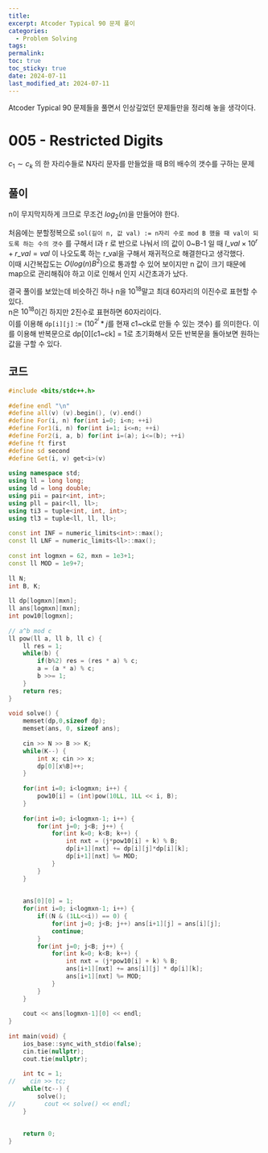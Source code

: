 ```yaml
---
title: 
excerpt: Atcoder Typical 90 문제 풀이
categories:
  - Problem Solving
tags: 
permalink: 
toc: true
toc_sticky: true
date: 2024-07-11
last_modified_at: 2024-07-11
---
```


Atcoder Typical 90 문제들을 풀면서 인상깊었던 문제들만을 정리해 놓을 생각이다.

# 005 - Restricted Digits
$c_1 \sim c_k$ 의 한 자리수들로 N자리 문자를 만들었을 때 B의 배수의 갯수를 구하는 문제

## 풀이
n이 무지막지하게 크므로 무조건 $log_2(n)$을 만들어야 한다.  

처음에는 분할정복으로 `sol(길이 n, 값 val) := n자리 수로 mod B 했을 때 val이 되도록 하는 수의 갯수` 를 구해서 l과 r 로 반으로 나눠서 l의 값이 0~B-1 일 때 $l\_val \times 10^r + r\_val = val$ 이 나오도록 하는 r_val을 구해서 재귀적으로 해결한다고 생각했다.   
이때 시간복잡도는 $O(log(n) B^2)$으로 통과할 수 있어 보이지만 n 값이 크기 때문에 map으로 관리해줘야 하고 이로 인해서 인지 시간초과가 났다.  

결국 풀이를 보았는데 비슷하긴 하나 n을 $10^18$말고 최대 60자리의 이진수로 표현할 수 있다.   
n은 $10^18$이긴 하지만 2진수로 표현하면 60자리이다.   
이를 이용해 `dp[i][j]` := ($10^{2^i} * j$를 현재 c1~ck로 만들 수 있는 갯수) 를 의미한다.
이를 이용해 반복문으로 dp[0][c1~ck] = 1로 초기화해서 모든 반복문을 돌아보면 원하는 값을 구할 수 있다.

## 코드
```cpp
#include <bits/stdc++.h>  
  
#define endl "\n"  
#define all(v) (v).begin(), (v).end()  
#define For(i, n) for(int i=0; i<n; ++i)  
#define For1(i, n) for(int i=1; i<=n; ++i)  
#define For2(i, a, b) for(int i=(a); i<=(b); ++i)  
#define ft first  
#define sd second  
#define Get(i, v) get<i>(v)  
  
using namespace std;  
using ll = long long;  
using ld = long double;  
using pii = pair<int, int>;  
using pll = pair<ll, ll>;  
using ti3 = tuple<int, int, int>;  
using tl3 = tuple<ll, ll, ll>;  
  
const int INF = numeric_limits<int>::max();  
const ll LNF = numeric_limits<ll>::max();  
  
const int logmxn = 62, mxn = 1e3+1;  
const ll MOD = 1e9+7;  
  
ll N;  
int B, K;  
  
ll dp[logmxn][mxn];  
ll ans[logmxn][mxn];  
int pow10[logmxn];  
  
// a^b mod c  
ll pow(ll a, ll b, ll c) {  
    ll res = 1;  
    while(b) {  
        if(b%2) res = (res * a) % c;  
        a = (a * a) % c;  
        b >>= 1;  
    }  
    return res;  
}  
  
void solve() {  
    memset(dp,0,sizeof dp);  
    memset(ans, 0, sizeof ans);  
  
    cin >> N >> B >> K;  
    while(K--) {  
        int x; cin >> x;  
        dp[0][x%B]++;  
    }  
  
    for(int i=0; i<logmxn; i++) {  
        pow10[i] = (int)pow(10LL, 1LL << i, B);  
    }  
  
    for(int i=0; i<logmxn-1; i++) {  
        for(int j=0; j<B; j++) {  
            for(int k=0; k<B; k++) {  
                int nxt = (j*pow10[i] + k) % B;  
                dp[i+1][nxt] += dp[i][j]*dp[i][k];  
                dp[i+1][nxt] %= MOD;  
            }  
        }  
    }  
  
  
    ans[0][0] = 1;  
    for(int i=0; i<logmxn-1; i++) {  
        if((N & (1LL<<i)) == 0) {  
            for(int j=0; j<B; j++) ans[i+1][j] = ans[i][j];  
            continue;  
        }  
        for(int j=0; j<B; j++) {  
            for(int k=0; k<B; k++) {  
                int nxt = (j*pow10[i] + k) % B;  
                ans[i+1][nxt] += ans[i][j] * dp[i][k];  
                ans[i+1][nxt] %= MOD;  
            }  
        }  
    }  
  
    cout << ans[logmxn-1][0] << endl;  
}  
  
int main(void) {  
    ios_base::sync_with_stdio(false);  
    cin.tie(nullptr);  
    cout.tie(nullptr);  
  
    int tc = 1;  
//    cin >> tc;  
    while(tc--) {  
        solve();  
//        cout << solve() << endl;  
    }  
  
  
    return 0;  
}
```
